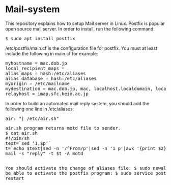 # Mail-system
This repository explains how to setup Mail server in Linux.
Postfix is popular open source mail server. In order to install, run the following command:
<pre>
$ sudo apt install postfix
</pre>
/etc/postfix/main.cf is the configuration file for postfix.
You must at least include the following in main.cf for example:
<pre>
myhostname = mac.dob.jp
local_recipient_maps =
alias_maps = hash:/etc/aliases
alias_database = hash:/etc/aliases
myorigin = /etc/mailname
mydestination = mac.dob.jp, mac, localhost.localdomain, localhost
relayhost = imap.sfc.keio.ac.jp
</pre>
In order to build an automated mail reply system, you should add the following one line in /etc/aliases:
<pre>
air: "| /etc/air.sh"
</pre>
<pre>
air.sh program returns motd file to sender.
$ cat air.sh
#!/bin/sh
text=`sed ‘1,$p’`
t=`echo $text|sed -n '/^From/p'|sed -n '1 p'|awk '{print $2}'`
mail -s "reply" -t $t -A motd </dev/null

</pre>
You should activate the change of aliases file:
$ sudo newaliases
To be able to activate the postfix program:
$ sudo service postfix restart
